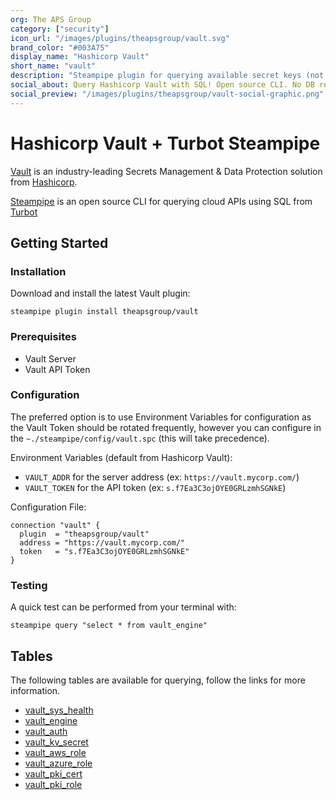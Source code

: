 ```yaml
---
org: The APS Group
category: ["security"]
icon_url: "/images/plugins/theapsgroup/vault.svg"
brand_color: "#003A75"
display_name: "Hashicorp Vault"
short_name: "vault"
description: "Steampipe plugin for querying available secret keys (not values), etc from Hashicorp Vault."
social_about: Query Hashicorp Vault with SQL! Open source CLI. No DB required.
social_preview: "/images/plugins/theapsgroup/vault-social-graphic.png"
---
```


# Hashicorp Vault + Turbot Steampipe

[Vault](https://www.vaultproject.io/) is an industry-leading Secrets Management & Data Protection solution from [Hashicorp](https://www.hashicorp.com/).

[Steampipe](https://steampipe.io/) is an open source CLI for querying cloud APIs using SQL from [Turbot](https://turbot.com/)

## Getting Started

### Installation

Download and install the latest Vault plugin:

```shell
steampipe plugin install theapsgroup/vault
```

### Prerequisites

- Vault Server
- Vault API Token

### Configuration

The preferred option is to use Environment Variables for configuration as the Vault Token should be rotated frequently, however you can configure in the `~./steampipe/config/vault.spc` (this will take precedence).

Environment Variables (default from Hashicorp Vault):

- `VAULT_ADDR` for the server address (ex: `https://vault.mycorp.com/`)
- `VAULT_TOKEN` for the API token (ex: `s.f7Ea3C3ojOYE0GRLzmhSGNkE`)

Configuration File:

```hcl
connection "vault" {
  plugin  = "theapsgroup/vault"
  address = "https://vault.mycorp.com/"
  token   = "s.f7Ea3C3ojOYE0GRLzmhSGNkE"
}
```
### Testing

A quick test can be performed from your terminal with:

```shell
steampipe query "select * from vault_engine"
```

## Tables

The following tables are available for querying, follow the links for more information.

- [vault_sys_health](https://github.com/theapsgroup/steampipe-plugin-vault/blob/main/docs/tables/vault_sys_health.md)
- [vault_engine](https://github.com/theapsgroup/steampipe-plugin-vault/blob/main/docs/tables/vault_engine.md)
- [vault_auth](https://github.com/theapsgroup/steampipe-plugin-vault/blob/main/docs/tables/vault_auth.md)
- [vault_kv_secret](https://github.com/theapsgroup/steampipe-plugin-vault/blob/main/docs/tables/vault_kv_secret.md)
- [vault_aws_role](https://github.com/theapsgroup/steampipe-plugin-vault/blob/main/docs/tables/vault_aws_role.md)
- [vault_azure_role](https://github.com/theapsgroup/steampipe-plugin-vault/blob/main/docs/tables/vault_azure_role.md)
- [vault_pki_cert](https://github.com/theapsgroup/steampipe-plugin-vault/blob/main/docs/tables/vault_pki_cert.md)
- [vault_pki_role](https://github.com/theapsgroup/steampipe-plugin-vault/blob/main/docs/tables/vault_pki_role.md)
